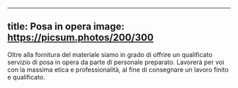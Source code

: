---
title: Posa in opera
image: https://picsum.photos/200/300
----

Oltre alla fornitura del materiale siamo in grado di offrire un qualificato servizio di posa in opera da parte di personale preparato. Lavorerà per voi con la massima etica e professionalità, al fine di consegnare un lavoro finito e qualificato.